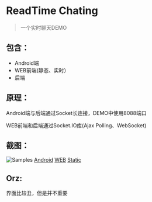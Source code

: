 # ReadTime Chating

>一个实时聊天DEMO

## 包含：

- Android端
- WEB前端(静态、实时）
- 后端

## 原理：

Android端与后端通过Socket长连接，DEMO中使用8088端口

WEB前端和后端通过Socket.IO库(Ajax Polling、WebSocket)

## 截图：

![Samples](https://github.com/lingmm/Realtime-Chating/raw/master/Snapshots/simples.gif)
[Android](https://github.com/lingmm/Realtime-Chating/raw/master/Snapshots/android.jpg)
[WEB](https://github.com/lingmm/Realtime-Chating/raw/master/Snapshots/web.png)
[Static](https://github.com/lingmm/Realtime-Chating/raw/master/Snapshots/static.png)

## Orz:

界面比较丑，但是并不重要
